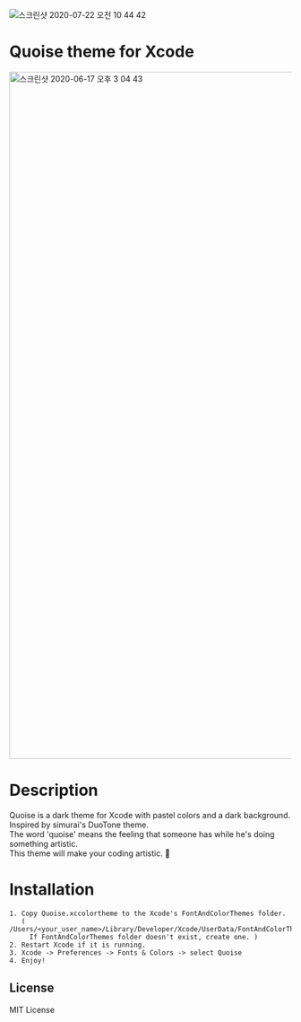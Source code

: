 ![스크린샷 2020-07-22 오전 10 44 42](https://user-images.githubusercontent.com/39911797/88124941-34c02100-cc09-11ea-89fa-1c22f954e122.png)
# Quoise theme for Xcode
<img width="1225" alt="스크린샷 2020-06-17 오후 3 04 43" src="https://user-images.githubusercontent.com/39911797/84861425-fab0ac00-b0ab-11ea-967b-4d88c3d64b3a.png">

# Description
Quoise is a dark theme for Xcode with pastel colors and a dark background. Inspired by simurai's DuoTone theme.<br>
The word 'quoise' means the feeling that someone has while he's doing something artistic. <br>
This theme will make your coding artistic. 🙂

# Installation
```
1. Copy Quoise.xccolortheme to the Xcode's FontAndColorThemes folder.
   ( /Users/<your_user_name>/Library/Developer/Xcode/UserData/FontAndColorThemes
     If FontAndColorThemes folder doesn't exist, create one. )
2. Restart Xcode if it is running.
3. Xcode -> Preferences -> Fonts & Colors -> select Quoise
4. Enjoy!
```

## License
MIT License

